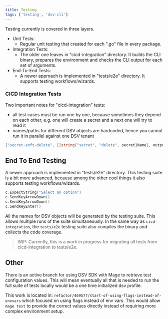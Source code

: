 ```yaml
---
title: Testing
tags: ['testing', 'dsv-cli']
---
```


Testing currently is covered in three layers.

- Unit Tests:
  - Regular unit testing that created for each ".go" file in every package.
- Integration Tests:
  - The older one leaves in "cicd-integration" directory.
    It builds the CLI binary, prepares the environment and checks the CLI output for each set of arguments.
- End-To-End Tests:
  - A newer approach is implemented in "tests/e2e" directory.
    It supports testing workflows/wizards.

### CICD Integration Tests

Two important notes for "cicd-integration" tests:

- all test cases must be run one by one, because sometimes they depend on each other, e.g. one will create a secret and a next one will try to read it
- names/paths for different DSV objects are hardcoded, hence you cannot run it in parallel against one DSV tenant

```go
{"secret-soft-delete", []string{"secret", "delete", secret1Name}, outputPattern("will be removed")},
```

## End To End Testing

A newer approach is implemented in "tests/e2e" directory.
This testing suite is a bit more advanced, because among the other cool things it also supports testing workflows/wizards.

```go
c.ExpectString("Select an option")
c.SendKeyArrowDown()
c.SendKeyArrowDown()
c.SendKeyEnter()
```

All the names for DSV objects will be generated by the testing suite.
This allows multiple runs of the suite simultaneously.
In the same way as `cicd-integration`, the `tests/e2e` testing suite also compiles the binary and collects the code coverage.

> WIP: Currently, this is a work in progress for migrating all tests from cicd-integration to tests/e2e.

## Other

There is an active branch for using DSV SDK with Mage to retrieve test configuration values.
This will mean eventually all that is needed to run the full suite of tests locally would be a one time initialized dsv profile.

This work is located in: `refactor/469577/start-of-using-flags-instead-of-envvars` which focused on using flags instead of env vars.
This would allow `mage test` to provide the correct values directly instead of requiring more complex environment setup.
